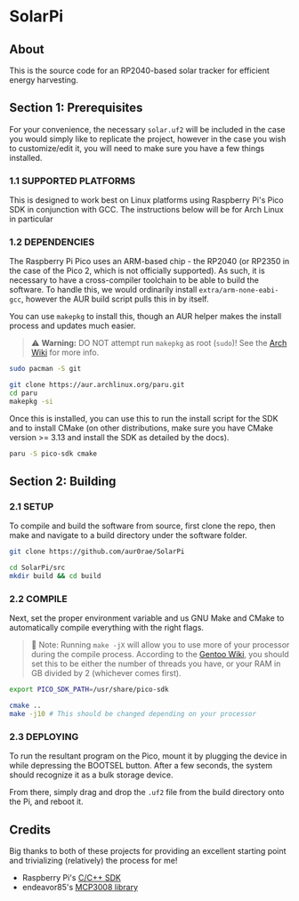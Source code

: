 # SolarPi

## About

This is the source code for an RP2040-based solar tracker for efficient energy harvesting.

## Section 1: Prerequisites

For your convenience, the necessary `solar.uf2` will be included in the case you would simply like to replicate the project, however in the case you wish to customize/edit it, you will need to make sure you have a few things installed.

### 1.1 SUPPORTED PLATFORMS

This is designed to work best on Linux platforms using Raspberry Pi's Pico SDK in conjunction with GCC. The instructions below will be for Arch Linux in particular

### 1.2 DEPENDENCIES

The Raspberry Pi Pico uses an ARM-based chip - the RP2040 (or RP2350 in the case of the Pico 2, which is not officially supported). As such, it is necessary to have a cross-compiler toolchain to be able to build the software. To handle this, we would ordinarily install `extra/arm-none-eabi-gcc`, however the AUR build script pulls this in by itself.

You can use `makepkg` to install this, though an AUR helper makes the install process and updates much easier. 

> ⚠️ **Warning:** DO NOT attempt run `makepkg` as root (`sudo`)! See the [Arch Wiki](https://wiki.archlinux.org/title/Makepkg) for more info.

```sh
sudo pacman -S git

git clone https://aur.archlinux.org/paru.git
cd paru
makepkg -si
```

Once this is installed, you can use this to run the install script for the SDK and to install CMake (on other distributions, make sure you have CMake version >= 3.13 and install the SDK as detailed by the docs).

```sh
paru -S pico-sdk cmake
```

## Section 2: Building

### 2.1 SETUP

To compile and build the software from source, first clone the repo, then make and navigate to a build directory under the software folder.

```sh
git clone https://github.com/aur0rae/SolarPi

cd SolarPi/src
mkdir build && cd build
```

### 2.2 COMPILE

Next, set the proper environment variable and us GNU Make and CMake to automatically compile everything with the right flags.

> 📝 Note: Running `make -jX` will allow you to use more of your processor during the compile process. According to the [Gentoo Wiki](https://wiki.gentoo.org/wiki//etc/portage/make.conf#MAKEOPTS), you should set this to be either the number of threads you have, or your RAM in GB divided by 2 (whichever comes first).

```sh
export PICO_SDK_PATH=/usr/share/pico-sdk

cmake ..
make -j10 # This should be changed depending on your processor
```

### 2.3 DEPLOYING

To run the resultant program on the Pico, mount it by plugging the device in while depressing the BOOTSEL button. After a few seconds, the system should recognize it as a bulk storage device.

From there, simply drag and drop the `.uf2` file from the build directory onto the Pi, and reboot it.

## Credits

Big thanks to both of these projects for providing an excellent starting point and trivializing (relatively) the process for me!

- Raspberry Pi's [C/C++ SDK](https://www.raspberrypi.com/documentation/microcontrollers/c_sdk.html)
- endeavor85's [MCP3008 library](https://github.com/endeavor85/pico-mcp3008)
